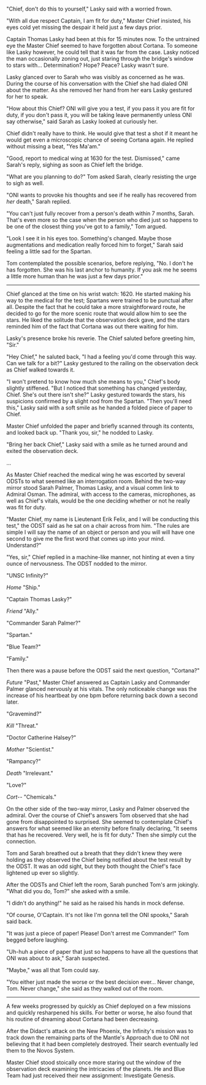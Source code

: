 "Chief, don't do this to yourself," Lasky said with a worried frown.

"With all due respect Captain, I am fit for duty," Master Chief insisted, his eyes cold yet missing the despair it held just a few days prior.

Captain Thomas Lasky had been at this for 15 minutes now. To the untrained eye the Master Chief seemed to have forgotten about Cortana. To someone like Lasky however, he could tell that it was far from the case. Lasky noticed the man occasionally zoning out, just staring through the bridge's window to stars with... Determination? Hope? Peace? Lasky wasn't sure.

Lasky glanced over to Sarah who was visibly as concerned as he was. During the course of his conversation with the Chief she had dialed ONI about the matter. As she removed her hand from her ears Lasky gestured for her to speak. 

"How about this Chief? ONI will give you a test, if you pass it you are fit for duty, if you don't pass it, you will be taking leave permanently unless ONI say otherwise," said Sarah as Lasky looked at curiously her.

Chief didn't really have to think. He would give that test a shot if it meant he would get even a microscopic chance of seeing Cortana again. He replied without missing a beat, "Yes Ma'am."

"Good, report to medical wing at 1630 for the test. Dismissed," came Sarah's reply, sighing as soon as Chief left the bridge.

"What are you planning to do?" Tom asked Sarah, clearly resisting the urge to sigh as well.

"ONI wants to provoke his thoughts and see if he really has recovered from *her* death," Sarah replied.

"You can't just fully recover from a person's death within 7 months, Sarah. That's even more so the case when the person who died just so happens to be one of the closest thing you've got to a family," Tom argued.

"Look I see it in his eyes too. Something's changed. Maybe those augmentations and medication really forced him to forget," Sarah said feeling a little sad for the Spartan.

Tom contemplated the possible scenarios, before replying, "No. I don't he has forgotten. She was his last anchor to humanity. If you ask me he seems a little more human than he was just a few days prior."

---

Chief glanced at the time on his wrist watch: 1620. He started making his way to the medical for the test; Spartans were trained to be punctual after all. Despite the fact that he could take a more straightforward route, he decided to go for the more scenic route that would allow him to see the stars. He liked the solitude that the observation deck gave, and the stars reminded him of the fact that Cortana was out there waiting for him.

Lasky's presence broke his reverie. The Chief saluted before greeting him, "Sir."

"Hey Chief," he saluted back, "I had a feeling you'd come through this way. Can we talk for a bit?" Lasky gestured to the railing on the observation deck as Chief walked towards it.

"I won't pretend to know how much she means to you," Chief's body slightly stiffened. "But I noticed that something has changed yesterday, Chief. She's out there isn't she?" Lasky gestured towards the stars, his suspicions confirmed by a slight nod from the Spartan. "Then you'll need this," Lasky said with a soft smile as he handed a folded piece of paper to Chief.

Master Chief unfolded the paper and briefly scanned through its contents, and looked back up. "Thank you, sir," he nodded to Lasky.

"Bring her back Chief," Lasky said with a smile as he turned around and exited the observation deck.

...

As Master Chief reached the medical wing he was escorted by several ODSTs to what seemed like an interrogation room. Behind the two-way mirror stood Sarah Palmer, Thomas Lasky, and a visual comm link to Admiral Osman. The admiral, with access to the cameras, microphones, as well as Chief's vitals, would be the one deciding whether or not he really was fit for duty.

"Master Chief, my name is Lieutenant Erik Felix, and I will be conducting this test," the ODST said as he sat on a chair across from him. "The rules are simple I will say the name of an object or person and you will will have one second to give me the first word that comes up into your mind. Understand?"

"Yes, sir," Chief replied in a machine-like manner, not hinting at even a tiny ounce of nervousness. The ODST nodded to the mirror.

"UNSC Infinity?"

*Home* "Ship."

"Captain Thomas Lasky?"

*Friend* "Ally."

"Commander Sarah Palmer?"

"Spartan."

"Blue Team?"

"Family."

Then there was a pause before the ODST said the next question, "Cortana?"

*Future* "Past," Master Chief answered as Captain Lasky and Commander Palmer glanced nervously at his vitals. The only noticeable change was the increase of his heartbeat by one bpm before returning back down a second later.

"Gravemind?"

*Kill* "Threat."

"Doctor Catherine Halsey?"

*Mother* "Scientist."

"Rampancy?"

*Death* "Irrelevant."

"Love?"

*Cort--* "Chemicals."

On the other side of the two-way mirror, Lasky and Palmer observed the admiral. Over the course of Chief's answers Tom observed that she had gone from disappointed to surprised. She seemed to contemplate Chief's answers for what seemed like an eternity before finally declaring, "It seems that has he recovered. Very well, he is fit for duty." Then she simply cut the connection.

Tom and Sarah breathed out a breath that they didn't knew they were holding as they observed the Chief being notified about the test result by the ODST. It was an odd sight, but they both thought the Chief's face lightened up ever so slightly.

After the ODSTs and Chief left the room, Sarah punched Tom's arm jokingly. "What did you do, Tom?" she asked with a smile.

"I didn't do anything!" he said as he raised his hands in mock defense.

"Of course, O'Captain. It's not like I'm gonna tell the ONI spooks," Sarah said back.

"It was just a piece of paper! Please! Don't arrest me Commander!" Tom begged before laughing.

"Uh-huh a piece of paper that just so happens to have all the questions that ONI was about to ask," Sarah suspected.

"Maybe," was all that Tom could say.

"You either just made the worse or the best decision ever... Never change, Tom. Never change," she said as they walked out of the room.

---

A few weeks progressed by quickly as Chief deployed on a few missions and quickly resharpened his skills. For better or worse, he also found that his routine of dreaming about Cortana had been decreasing. 

After the Didact's attack on the New Phoenix, the Infinity's mission was to track down the remaining parts of the Mantle's Approach due to ONI not believing that it had been completely destroyed. Their search eventually led them to the Novos System.

Master Chief stood stoically once more staring out the window of the observation deck examining the intricacies of the planets. He and Blue Team had just received their new assignment: Investigate Genesis.
